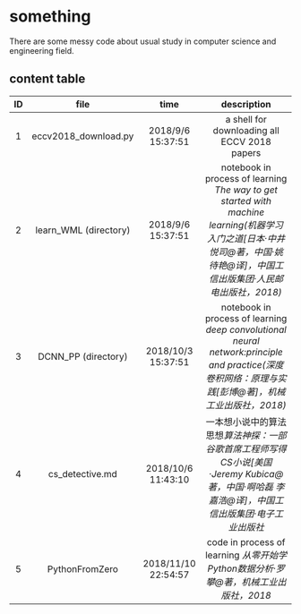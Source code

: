 # something

There are some messy code about usual study in computer science and engineering field.

## content table

|ID|file|time|description|
|:---:|:--:|:--:|:---:|
1|eccv2018_download.py|2018/9/6 15:37:51|a shell for downloading all ECCV 2018 papers
2|learn_WML (directory)|2018/9/6 15:37:51|notebook in process of learning *The way to get started with machine learning(机器学习入门之道[日本·中井悦司@著，中国·姚待艳@译]，中国工信出版集团·人民邮电出版社，2018)*
3|DCNN_PP (directory)|2018/10/3 15:37:51|notebook in process of learning *deep convolutional neural network:principle and practice(深度卷积网络：原理与实践[彭博@著]，机械工业出版社，2018)*
4|cs_detective.md|2018/10/6 11:43:10|一本想小说中的算法思想*算法神探：一部谷歌首席工程师写得CS小说[美国·Jeremy Kubica@著，中国·啊哈磊 李嘉浩@译]，中国工信出版集团·电子工业出版社*
5|PythonFromZero|2018/11/10 22:54:57|code in process of learning *从零开始学Python数据分析·罗攀@著，机械工业出版社，2018*